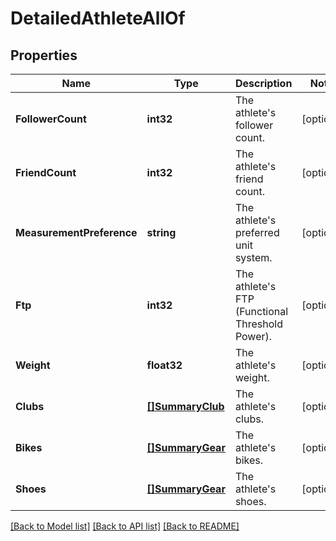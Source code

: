 # DetailedAthleteAllOf

## Properties

Name | Type | Description | Notes
------------ | ------------- | ------------- | -------------
**FollowerCount** | **int32** | The athlete&#39;s follower count. | [optional] 
**FriendCount** | **int32** | The athlete&#39;s friend count. | [optional] 
**MeasurementPreference** | **string** | The athlete&#39;s preferred unit system. | [optional] 
**Ftp** | **int32** | The athlete&#39;s FTP (Functional Threshold Power). | [optional] 
**Weight** | **float32** | The athlete&#39;s weight. | [optional] 
**Clubs** | [**[]SummaryClub**](SummaryClub.md) | The athlete&#39;s clubs. | [optional] 
**Bikes** | [**[]SummaryGear**](SummaryGear.md) | The athlete&#39;s bikes. | [optional] 
**Shoes** | [**[]SummaryGear**](SummaryGear.md) | The athlete&#39;s shoes. | [optional] 

[[Back to Model list]](../README.md#documentation-for-models) [[Back to API list]](../README.md#documentation-for-api-endpoints) [[Back to README]](../README.md)


